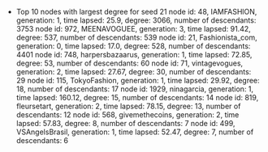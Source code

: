 * Top 10 nodes with largest degree for seed 21
node id: 48, IAMFASHlON, generation: 1, time lapsed: 25.9, degree: 3066, number of descendants: 3753
node id: 972, MEENAVOGUEE, generation: 3, time lapsed: 91.42, degree: 537, number of descendants: 539
node id: 21, Fashionista_com, generation: 0, time lapsed: 17.0, degree: 528, number of descendants: 4401
node id: 748, harpersbazaarus, generation: 1, time lapsed: 72.85, degree: 53, number of descendants: 60
node id: 71, vintagevogues, generation: 2, time lapsed: 27.67, degree: 30, number of descendants: 29
node id: 115, TokyoFashion, generation: 1, time lapsed: 29.92, degree: 18, number of descendants: 17
node id: 1929, ninagarcia, generation: 1, time lapsed: 160.12, degree: 15, number of descendants: 14
node id: 819, fleursetart, generation: 2, time lapsed: 78.15, degree: 13, number of descendants: 12
node id: 568, givemethecoins, generation: 2, time lapsed: 57.83, degree: 8, number of descendants: 7
node id: 499, VSAngelsBrasil, generation: 1, time lapsed: 52.47, degree: 7, number of descendants: 6
